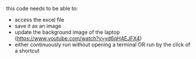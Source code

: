 this code needs to be able to:
- access the excel file
- save it as an image
- update the background image of the laptop (https://www.youtube.com/watch?v=yd6qH4EJFX4)
- either continuously run without opening a terminal OR run by the click of a shortcut